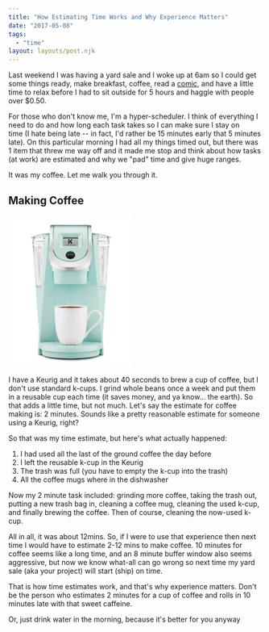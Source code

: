 ```yaml
---
title: "How Estimating Time Works and Why Experience Matters"
date: "2017-05-08"
tags:
  - "time"
layout: layouts/post.njk
---
```


Last weekend I was having a yard sale and I woke up at 6am so I could get some things ready, make breakfast, coffee, read a [comic](http://www.dccomics.com/comics/batman-2016/batman-16), and have a little time to relax before I had to sit outside for 5 hours and haggle with people over $0.50.

For those who don't know me, I'm a hyper-scheduler. I think of everything I need to do and how long each task takes so I can make sure I stay on time (I hate being late -- in fact, I'd rather be 15 minutes early that 5 minutes late). On this particular morning I had all my things timed out, but there was 1 item that threw me way off and it made me stop and think about how tasks (at work) are estimated and why we "pad" time and give huge ranges.

It was my coffee. Let me walk you through it.

## Making Coffee

![Coffee Machine](images/Screen-Shot-2017-05-08-at-9.36.19-AM-244x300.png)

I have a Keurig and it takes about 40 seconds to brew a cup of coffee, but I don't use standard k-cups. I grind whole beans once a week and put them in a reusable cup each time (it saves money, and ya know... the earth). So that adds a little time, but not much. Let's say the estimate for coffee making is: 2 minutes. Sounds like a pretty reasonable estimate for someone using a Keurig, right?

So that was my time estimate, but here's what actually happened:

1. I had used all the last of the ground coffee the day before
2. I left the reusable k-cup in the Keurig
3. The trash was full (you have to empty the k-cup into the trash)
4. All the coffee mugs where in the dishwasher

Now my 2 minute task included: grinding more coffee, taking the trash out, putting a new trash bag in, cleaning a coffee mug, cleaning the used k-cup, and finally brewing the coffee. Then of course, cleaning the now-used k-cup.

All in all, it was about 12mins. So, if I were to use that experience then next time I would have to estimate 2-12 mins to make coffee. 10 minutes for coffee seems like a long time, and an 8 minute buffer window also seems aggressive, but now we know what-all can go wrong so next time my yard sale (aka your project) will start (ship) on time.

That is how time estimates work, and that's why experience matters. Don't be the person who estimates 2 minutes for a cup of coffee and rolls in 10 minutes late with that sweet caffeine.

Or, just drink water in the morning, because it's better for you anyway
